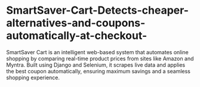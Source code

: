 # SmartSaver-Cart-Detects-cheaper-alternatives-and-coupons-automatically-at-checkout-
SmartSaver Cart is an intelligent web-based system that automates online shopping by comparing real-time product prices from sites like Amazon and Myntra. Built using Django and Selenium, it scrapes live data and applies the best coupon automatically, ensuring maximum savings and a seamless shopping experience.
